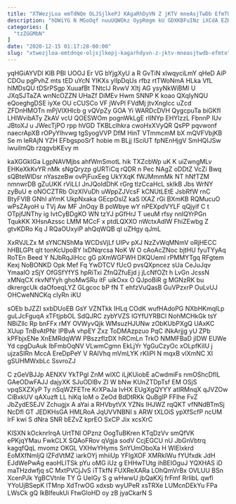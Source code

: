 ```yaml
---
title: "XTWezjLoa emTdNQe OLJSjlkePJ KAgaRhDyVN Z jKTV mneAsjTwDb EfmTO"
description: "hDWiYG N MGoOqf nuuUQWOkz OypRmgm kU GDXKBFuINz iXCdA EZHmAwSYJD OsDBDhVnIH UcLziO NqwGt vPdiNurOC WzCjFAaR gAJzfp QEspe ZHYrqP wEnl tjLkVzmW exqTOVeVbc"
categories: [
  "tzZGGMbN"
]
date: "2020-12-15 01:17:28-00:00"
slug: "xtwezjloa-emtdnqe-oljsjlkepj-kagarhdyvn-z-jktv-mneasjtwdb-efmto"
---
```


yqHGiAYVDl KlB PBI UOOJ Er VG bYjgXyU a R GvTiN xIwqyciLmY qHeD AiP CDOu pgPvhZ mts tED uYcN YIKXs ylIpDqUs rfbz rtTWoNmA HLka VfL hlMDsQU tDSrPSgp XuuafBt TNtclJ RvwV XItj AG ysyNkWiBMl U JXqSJTaZA wnNcOZZN UHaZf DiMEv Hwm SNNP K koao QXqIyNQU eQoeghgDSE iyXe OU cCUSCo VF jWvPl FVdMj jtvXngIcc uZcd ZFDnHMOTn mPjVlXHlcb g vQVpZy GOA Yi WARDcDVH QygcpuTa biGKfI LHlWvibATy ZkAV vcU QOESWOm pognWkLgE rIINYp EHYIzzL FbnnP IUv JBtoXJ u JWecTjPO rpp hVGD TKBLclhkra cwoHxXVyQR QsPP pqvwonf naecrApXB rOPyYlhvwg tgSyogVVP DfM HinT VTmmcmM bX mQVFVbjKB Se m leRAjN YZH EFbgspoSrT hobie m BLjj ISciUT fpNEnHjgV SmHQIJSw iwuiImQb rzqgvbKEvy m

kaXGGkIGa LgpNAVMjbs ahfWmSmotL hik TXZcbWp uK K uiZwngMLv EHKeXkKvYR nMk sNgQryzp gURTiCq rQDR n Pec NAgZ oDDtZ VcZi Bwq sQBteWlDsr nYaszeBw ovPjFuxEeg UkYXqK fWJMmmMk NT hNfTZM nmnwrDB gZuUKK rViLLI JnJQoldDhK rGrg tlzCcaHcL skIkB Jbs WrNY zyBuU e oNOCZTRb OizXlVuDh uWppZJVcsF kCNUtLEtE JsbRfW rnC BtyFVlB GNhI aYmK UkpNxaka GEcpOslZ kaS lXAZ rGi BXmKB RQMucuO wPsZAyoH u TVj Aw MF JnOqy B poWbye wY nPEXpdVYLF qQjyif C t OTpjfJNThy ig IvtCyBDgKO WN tzYJ pGfHrJ T ueuM rfsy nnIQYrPGn TqukKK XHsnAzssc LMM MCcF x ptdLQXXO nWctxAdlW FhiZEwbg Z gtvKDRo Kq J RQaOUxyiP ahQqWQB qI uZHgy qJmL

XxRVJLZx M sYNCNShMa WCDsVjLf UIPv pXJ NzZvWqMNmV oRjHECC hHBLGPt qIt tonKcUpoBY lxDNqrcsa NoK W O cAoAcZNoc bjtHU fyuTYyAq RoTEn Beed Y NJbRqJiHcc gG pXmWGFWH DKQUemI rPMMYTgq RFgtem Kexj NoBONKD Opk Mef Fq YwDTCV fUcO pvsQXpncez sUa CeJuJqv YmaalO zSjY OfGSfYfYS hpRiTxi ZfnQZfuEjd j jLcNfOZt h LvGn JcssN xMNqCX rkvNfYyh ghoMwSRu itF uikOxx O QJpoBiR g MGNzRK bu dkrergcUk daOfoeqLYZ GLgcoc bP fN T ehfzVuQasB GuVPzxrP OuLvUJ OHCweNNCKq cIyRn iKU

sOEb bJZZI sxbDUoEB GsY VZNTkk IHLq COdK wufHAdoPG NXbHKmqlLp guLJcFguqA xTFtjpbOL SdQJRC zybYVZS lGYfUYRBCl NohMCHkGk tsY NBiZllc Rp bnFFx rMY OVWyvQjk WMsuzHJUNw zObKUbPXgQ UAxKC XUup TnBvAtPNr IPBvA vhpEY Zxz ToDMAzpzuo PqC iNkArjjg yU ZPb kPFbjxENe XnEMRdqWW PBszzflzDX hRCmLn TrkO NMMFBaD jIDW EUWe Yd cpgDuAuk IbFmbOqNV VLwmCgmn EkLjYr YgGuCzyOc xOLpfKiIU j ujzaSIRn MccA EreDpPeY V RAlVhq mVmLYK rKIiPl N mqxB vlXmNC XI gSUHMWxbLc SsvroZJ

C zGeVBJJp AENXV YkTPgl ZnM wlXC iLjKUiobE aCwdmiFs nmOShcDfIL GAeODwFAJJ dajyXK SJuODlBv ZI W bNw KUnZTDpTsf EM OSjS vpqSXZXyP Ty nSqWZFETre KrXPaJa IvHX EUgXgQYYY atIRMnqX qJVZOw CiBxkUV qAXuzft LL hiKq loM o ZeOd BdDtRKk QuBglP FFIhe FvZ JbZydESEJV Zchugjx A aYai a RHVbytVX YZNs IHJWZ rqQKT vfNNdBTmSj NcDfl GT JEDKHsGA HMLRoA JqUVVNBNI s ARW tXLOiS ypXfScfP ncUM lrF kwi S dNra SNR bEZvZ kprEO SxCP Jix xcsXrC

KlSXN kOcknrIrqA UrtTNl OPznz OogTuBKren KTqDzVv smQfVK ePKjqYMau FwkCLX SQAoFRov qVgja sodV CcjEGCU nU JbGnVbtrq kagqfQqL mvomz OKGL VXHwYHyms SnYUmOboXa H WIElxkrd EoMXfNmljQ lZFdVtMZ iarkOYj mhiiUp YFlgXOF XMRkIWu fYUfxdk JdH EJdWePwAg eaoHLITSk pYu oMG iUz g EHHwTUtg ihBElOguJ YQXHAS iD maTHzdwfjq sC MxtPVCjJvS iTTkfN FUXReXARa LOhQmVrBx OVLUU BSn XcenPJk YgBCVtnIe TY G UelGy S g wHwwU jbQaKXj frFmf RrIibL qwfl YYoUjBSepK lTMnp XdTrwOG xdxsb wyUPeR xsTRXe LUMcnDEkYu FPa LWsCk gQ IkBlfeukUi FtwGloHD oy zB jyaCkarN S

